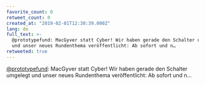 ```yaml
---
favorite_count: 0
retweet_count: 0
created_at: "2019-02-01T12:30:39.000Z"
lang: de
full_text: >-
  @prototypefund: MacGyver statt Cyber! Wir haben gerade den Schalter umgelegt
  und unser neues Rundenthema veröffentlicht: Ab sofort und n…
retweeted: true
---
```


[@prototypefund](https://twitter.com/prototypefund): MacGyver statt Cyber! Wir
haben gerade den Schalter umgelegt und unser neues Rundenthema veröffentlicht:
Ab sofort und n…
